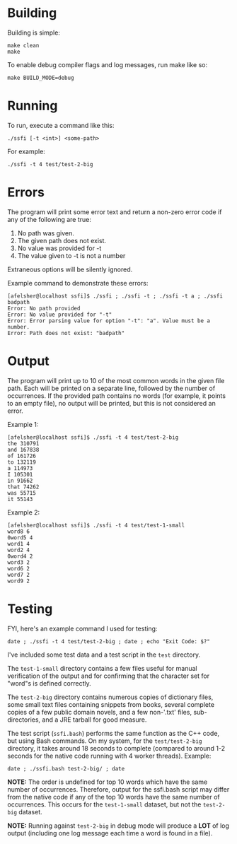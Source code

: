 # Building

Building is simple:

```
make clean
make
```

To enable debug compiler flags and log messages, run make like so:

```
make BUILD_MODE=debug
```

# Running

To run, execute a command like this:

```
./ssfi [-t <int>] <some-path>
```

For example:

```
./ssfi -t 4 test/test-2-big
```

# Errors

The program will print some error text and return a non-zero error code if any of the following are true:

1. No path was given.
2. The given path does not exist.
3. No value was provided for -t
4. The value given to -t is not a number

Extraneous options will be silently ignored.

Example command to demonstrate these errors:

```
[afelsher@localhost ssfi]$ ./ssfi ; ./ssfi -t ; ./ssfi -t a ; ./ssfi badpath
Error: No path provided
Error: No value provided for "-t"
Error: Error parsing value for option "-t": "a". Value must be a number.
Error: Path does not exist: "badpath"
```

# Output

The program will print up to 10 of the most common words in the given file path. Each will be printed on a separate line, followed by the number of occurrences. If the provided path contains no words (for example, it points to an empty file), no output will be printed, but this is not considered an error.

Example 1:

```
[afelsher@localhost ssfi]$ ./ssfi -t 4 test/test-2-big
the 310791
and 167838
of 161726
to 132119
a 114973
I 105301
in 91662
that 74262
was 55715
it 55143
```

Example 2:

```
[afelsher@localhost ssfi]$ ./ssfi -t 4 test/test-1-small
word8 6
0word5 4
word1 4
word2 4
0word4 2
word3 2
word6 2
word7 2
word9 2
```

# Testing

FYI, here's an example command I used for testing:

`date ; ./ssfi -t 4 test/test-2-big ; date ; echo "Exit Code: $?"`

I've included some test data and a test script in the `test` directory.

The `test-1-small` directory contains a few files useful for manual verification of the output and for confirming that the character set for "word"s is defined correctly.

The `test-2-big` directory contains numerous copies of dictionary files, some small text files containing snippets from books, several complete copies of a few public domain novels, and a few non-'.txt' files, sub-directories, and a JRE tarball for good measure.

The test script (`ssfi.bash`) performs the same function as the C++ code, but using Bash commands. On my system, for the `test/test-2-big` directory, it takes around 18 seconds to complete (compared to around 1-2 seconds for the native code running with 4 worker threads). Example:

`date ; ./ssfi.bash test-2-big/ ; date`

<b>NOTE:</b> The order is undefined for top 10 words which have the same number of occurrences. Therefore, output for the ssfi.bash script may differ from the native code if any of the top 10 words have the same number of occurrences. This occurs for the `test-1-small` dataset, but not the `test-2-big` dataset.

<b>NOTE:</b> Running against `test-2-big` in debug mode will produce a <b>LOT</b> of log output (including one log message each time a word is found in a file).

